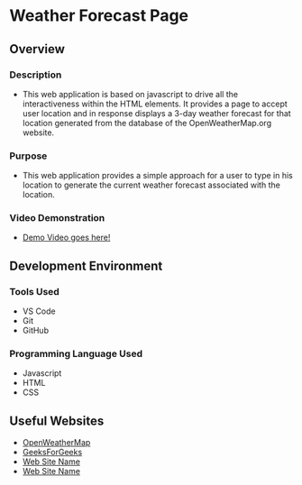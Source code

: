 # Weather Forecast Page

## Overview

### Description
- This web application is based on javascript to drive all the interactiveness within the HTML elements. It provides a page to accept user location and in response displays a 3-day weather forecast for that location generated from the database of the OpenWeatherMap.org website.

### Purpose
- This web application provides a simple approach for a user to type in his location to generate the current weather forecast associated with the location.

### Video Demonstration
- [Demo Video goes here!](http://youtube.link.goes.here)

## Development Environment

### Tools Used
- VS Code
- Git
- GitHub

### Programming Language Used
- Javascript
- HTML
- CSS

## Useful Websites
* [OpenWeatherMap](https://openweathermap.org)
* [GeeksForGeeks](http://www.geeksforgeeks.org/build-a-weather-app-in-html-css-javascript/)
* [Web Site Name](https://url.link.goes.here)
* [Web Site Name](https://url.link.goes.here)
